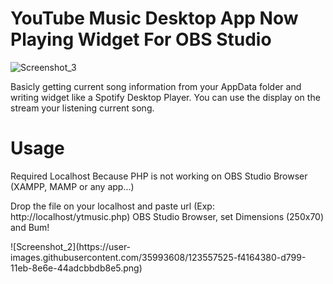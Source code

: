 # YouTube Music Desktop App Now Playing Widget For OBS Studio
![Screenshot_3](https://user-images.githubusercontent.com/35993608/123556842-376eb300-d796-11eb-9014-29ce077c211e.png)

Basicly getting current song information from your AppData folder and writing widget like a Spotify Desktop Player.
You can use the display on the stream your listening current song.

# Usage
<p> Required Localhost Because PHP is not working on OBS Studio Browser (XAMPP, MAMP or any app...) </p>
<p> Drop the file on your localhost and paste url (Exp: http://localhost/ytmusic.php) OBS Studio Browser, set Dimensions (250x70) and Bum! </p>
![Screenshot_2](https://user-images.githubusercontent.com/35993608/123557525-f4164380-d799-11eb-8e6e-44adcbbdb8e5.png)

